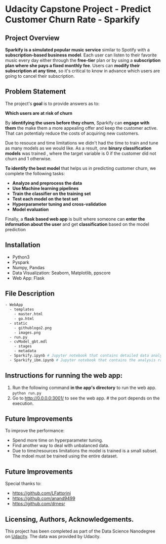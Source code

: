 # Udacity Capstone Project - Predict Customer Churn Rate - Sparkify


## Project Overview

**Sparkify is a simulated popular music service** similar to Spotify with a **subscription-based business model**. Each user can listen to their favorite music every day either through the **free-tier** plan or by using a **subscription plan where she pays a fixed monthly fee**. Users can **modify their subscription at any time**, so it's critical to know in advance which users are going to cancel their subscription.

## Problem Statement

The project's **goal** is to provide answers as to:<br>

**Which users are at risk of churn**

By **identifying the users before they churn**, Sparkify can **engage with them** the make them a more appealing offer and keep the customer active. That can potentialy reduce the costs of acquiring new customers.

Due to resouce and time limitations we didn't had the time to train and tune as many models as we would like. As a result, one **binary classification models** was trained , where the target variable is 0 if the customer did not churn and 1 otherwise.

**To identify the best model** that helps us in predicting customer churn, we complete the following tasks: <br>

- **Analyze and preprocess the data**
- **Use Machine learning pipelines**
- **Train the classifier on the training set**
- **Test each model on the test set**
- **Hyperparameter tuning and cross-validation**
- **Model evaluation**

Finally, a **flask based web app** is built where someone can **enter the information about the user** and get **classification** based on the model prediction

## Installation

* Python3
* Pyspark
* Numpy, Pandas
* Data Visualization: Seaborn, Matplotlib, ppscore
* Web App: Flask 


## File Description

```bash
- WebApp
  - templates
    - master.html 
    - go.html 
  - static
    - githublogo2.png  
    - images.png 
  - run.py  
  - cvModel_gbt.mdl 
    - stages
    - metadata
  - Sparkify.ipynb # Jupyter notebook that contains detailed data analysis and model building with Spark (Pyspark and SparkML libraries) ran on the small subset
  - Sparkify_ibm.ipynb # Jupyter notebook that contains the analysis ran using the full available dataset on AWS EMR
```
## Instructions for running the web app:

1. Run the following command **in the app's directory** to run the web app. `python run.py`
2. Go to http://0.0.0.0:3001/ to see the web app. # the port depends on the execution.

## Future Improvements

To improve the performance: <br>

- Spend more time on hyperparameter tuning.
- Find another way to deal with unbalanced data.
- Due to time/resources limitations the model is trained is a small subset. The mdoel must be trained using the entire dataset.

## Future Improvements
Special thanks to:
- https://github.com/LFattorini
- https://github.com/anand9499
- https://github.com/drnesr

## Licensing, Authors, Acknowledgements.

This project has been completed as part of the Data Science Nanodegree on [Udacity](www.udacity.com). The data was provided by Udacity.
